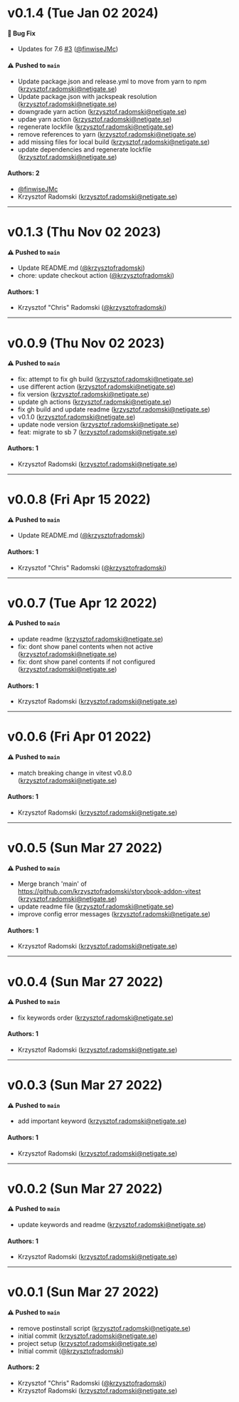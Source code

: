 # v0.1.4 (Tue Jan 02 2024)

#### 🐛 Bug Fix

- Updates for 7.6 [#3](https://github.com/krzysztofradomski/storybook-addon-vitest/pull/3) ([@finwiseJMc](https://github.com/finwiseJMc))

#### ⚠️ Pushed to `main`

- Update package.json and release.yml to move from yarn to npm (krzysztof.radomski@netigate.se)
- Update package.json with jackspeak resolution (krzysztof.radomski@netigate.se)
- downgrade yarn action (krzysztof.radomski@netigate.se)
- updae yarn action (krzysztof.radomski@netigate.se)
- regenerate lockfile (krzysztof.radomski@netigate.se)
- remove references to yarn (krzysztof.radomski@netigate.se)
- add missing files for local build (krzysztof.radomski@netigate.se)
- update dependencies and regenerate lockfile (krzysztof.radomski@netigate.se)

#### Authors: 2

- [@finwiseJMc](https://github.com/finwiseJMc)
- Krzysztof Radomski (krzysztof.radomski@netigate.se)

---

# v0.1.3 (Thu Nov 02 2023)

#### ⚠️ Pushed to `main`

- Update README.md ([@krzysztofradomski](https://github.com/krzysztofradomski))
- chore: update checkout action ([@krzysztofradomski](https://github.com/krzysztofradomski))

#### Authors: 1

- Krzysztof "Chris" Radomski ([@krzysztofradomski](https://github.com/krzysztofradomski))

---

# v0.0.9 (Thu Nov 02 2023)

#### ⚠️ Pushed to `main`

- fix: attempt to fix gh build (krzysztof.radomski@netigate.se)
- use different action (krzysztof.radomski@netigate.se)
- fix version (krzysztof.radomski@netigate.se)
- update gh actions (krzysztof.radomski@netigate.se)
- fix gh build and update readme (krzysztof.radomski@netigate.se)
- v0.1.0 (krzysztof.radomski@netigate.se)
- update node version (krzysztof.radomski@netigate.se)
- feat: migrate to sb 7 (krzysztof.radomski@netigate.se)

#### Authors: 1

- Krzysztof Radomski (krzysztof.radomski@netigate.se)

---

# v0.0.8 (Fri Apr 15 2022)

#### ⚠️ Pushed to `main`

- Update README.md ([@krzysztofradomski](https://github.com/krzysztofradomski))

#### Authors: 1

- Krzysztof "Chris" Radomski ([@krzysztofradomski](https://github.com/krzysztofradomski))

---

# v0.0.7 (Tue Apr 12 2022)

#### ⚠️ Pushed to `main`

- update readme (krzysztof.radomski@netigate.se)
- fix: dont show panel contents when not active (krzysztof.radomski@netigate.se)
- fix: dont show panel contents if not configured (krzysztof.radomski@netigate.se)

#### Authors: 1

- Krzysztof Radomski (krzysztof.radomski@netigate.se)

---

# v0.0.6 (Fri Apr 01 2022)

#### ⚠️ Pushed to `main`

- match breaking change in vitest v0.8.0 (krzysztof.radomski@netigate.se)

#### Authors: 1

- Krzysztof Radomski (krzysztof.radomski@netigate.se)

---

# v0.0.5 (Sun Mar 27 2022)

#### ⚠️ Pushed to `main`

- Merge branch 'main' of https://github.com/krzysztofradomski/storybook-addon-vitest (krzysztof.radomski@netigate.se)
- update readme file (krzysztof.radomski@netigate.se)
- improve config error messages (krzysztof.radomski@netigate.se)

#### Authors: 1

- Krzysztof Radomski (krzysztof.radomski@netigate.se)

---

# v0.0.4 (Sun Mar 27 2022)

#### ⚠️ Pushed to `main`

- fix keywords order (krzysztof.radomski@netigate.se)

#### Authors: 1

- Krzysztof Radomski (krzysztof.radomski@netigate.se)

---

# v0.0.3 (Sun Mar 27 2022)

#### ⚠️ Pushed to `main`

- add important keyword (krzysztof.radomski@netigate.se)

#### Authors: 1

- Krzysztof Radomski (krzysztof.radomski@netigate.se)

---

# v0.0.2 (Sun Mar 27 2022)

#### ⚠️ Pushed to `main`

- update keywords and readme (krzysztof.radomski@netigate.se)

#### Authors: 1

- Krzysztof Radomski (krzysztof.radomski@netigate.se)

---

# v0.0.1 (Sun Mar 27 2022)

#### ⚠️ Pushed to `main`

- remove postinstall script (krzysztof.radomski@netigate.se)
- initial commit (krzysztof.radomski@netigate.se)
- project setup (krzysztof.radomski@netigate.se)
- Initial commit ([@krzysztofradomski](https://github.com/krzysztofradomski))

#### Authors: 2

- Krzysztof "Chris" Radomski ([@krzysztofradomski](https://github.com/krzysztofradomski))
- Krzysztof Radomski (krzysztof.radomski@netigate.se)

